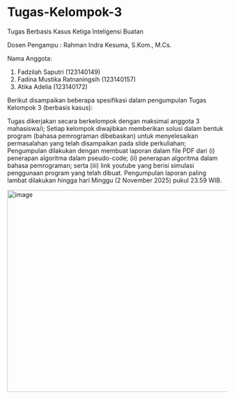 # Tugas-Kelompok-3
Tugas Berbasis Kasus Ketiga Inteligensi Buatan

Dosen Pengampu : Rahman Indra Kesuma, S.Kom., M.Cs. 

Nama Anggota:
1. Fadzilah Saputri (123140149)
2. Fadina Mustika Ratnaningsih (123140157)
3. Atika Adelia (123140172)

Berikut disampaikan beberapa spesifikasi dalam pengumpulan Tugas Kelompok 3 (berbasis kasus):

Tugas dikerjakan secara berkelompok dengan maksimal anggota 3 mahasiswa/i;
Setiap kelompok diwajibkan memberikan solusi dalam bentuk program (bahasa pemrograman dibebaskan) untuk menyelesaikan permasalahan yang telah disampaikan pada slide perkuliahan;
Pengumpulan dilakukan dengan membuat laporan dalam file PDF dari (i) penerapan algoritma dalam pseudo-code; (ii) penerapan algoritma dalam bahasa pemrograman; serta (iii) link youtube yang berisi simulasi penggunaan program yang telah dibuat. Pengumpulan laporan paling lambat dilakukan hingga hari Minggu (2 November 2025) pukul 23.59 WIB.

<img width="822" height="464" alt="image" src="https://github.com/user-attachments/assets/265c4f67-dd6c-4377-92f6-b88fc747abe0" />
